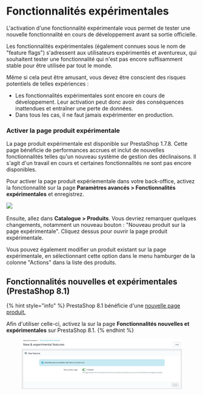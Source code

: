 # Fonctionnalités expérimentales

L'activation d'une fonctionnalité expérimentale vous permet de tester une nouvelle fonctionnalité en cours de développement avant sa sortie officielle.

Les fonctionnalités expérimentales (également connues sous le nom de "feature flags") s'adressent aux utilisateurs expérimentés et aventureux, qui souhaitent tester une fonctionnalité qui n'est pas encore suffisamment stable pour être utilisée par tout le monde.

Même si cela peut être amusant, vous devez être conscient des risques potentiels de telles expériences :

* Les fonctionnalités expérimentales sont encore en cours de développement. Leur activation peut donc avoir des conséquences inattendues et entraîner une perte de données.
* Dans tous les cas, il ne faut jamais expérimenter en production.

### Activer la page produit expérimentale

La page produit expérimentale est disponible sur PrestaShop 1.7.8. Cette page bénéficie de performances accrues et inclut de nouvelles fonctionnalités telles qu'un nouveau système de gestion des déclinaisons. Il s'agit d'un travail en cours et certaines fonctionnalités ne sont pas encore disponibles.

Pour activer la page produit expériementale dans votre back-office, activez la fonctionnalité sur la page **Paramètres avancés > Fonctionnalités expérimentales** et enregistrez.

![](<../../../.gitbook/assets/image (46) (1).png>)

Ensuite, allez dans **Catalogue > Produits**. Vous devriez remarquer quelques changements, notamment un nouveau bouton : "Nouveau produit sur la page expérimentale". Cliquez dessus pour ouvrir la page produit expérimentale.

Vous pouvez également modifier un produit existant sur la page expérimentale, en sélectionnant cette option dans le menu hamburger de la colonne "Actions" dans la liste des produits.

## **Fonctionnalités nouvelles et expérimentales** (PrestaShop 8.1)

{% hint style="info" %}
PrestaShop 8.1 bénéficie d'une [nouvelle page produit.](../../vendre/gerer-catalogue/nouvelle-page-produits-prestashop-8.1.md)

Afin d'utiliser celle-ci, activez la sur la page **Fonctionnalités nouvelles et expérimentales** sur PrestaShop 8.1.
{% endhint %}

<figure><img src="../../../.gitbook/assets/image (7).png" alt=""><figcaption></figcaption></figure>
